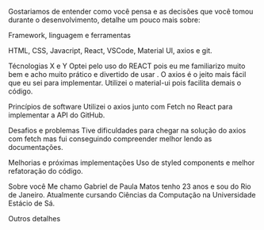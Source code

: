 Gostariamos de entender como você pensa e as decisões que você tomou durante o desenvolvimento, detalhe um pouco mais sobre:

Framework, linguagem e ferramentas

HTML, CSS, Javacript, React, VSCode, Material UI, axios e git.

Técnologias X e Y
Optei pelo uso do REACT pois eu me familiarizo muito bem e acho muito prático e divertido de usar .
O axios é o jeito mais fácil que eu sei para implementar.
Utilizei o material-ui pois facilita demais o código.

Princípios de software
Utilizei o axios junto com Fetch no React para implementar a API do GitHub.

Desafios e problemas
Tive dificuldades para chegar na solução do axios com fetch mas fui conseguindo compreender melhor lendo as documentações.

Melhorias e próximas implementações
Uso de styled components e  melhor refatoração do código.


Sobre você
Me chamo Gabriel de Paula Matos tenho 23 anos e sou do Rio de Janeiro. Atualmente cursando Ciências da Computação na Universidade Estácio de Sá.


Outros detalhes
